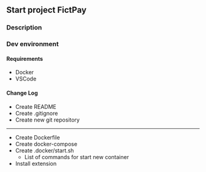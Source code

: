 ## Start project FictPay
### Description


### Dev environment
#### Requirements
- Docker
- VSCode

#### Change Log
- Create README
- Create .gitignore
- Create new git repository
---
- Create Dockerfile
- Create docker-compose
- Create .docker/start.sh
  - List of commands for start new container
- Install extension